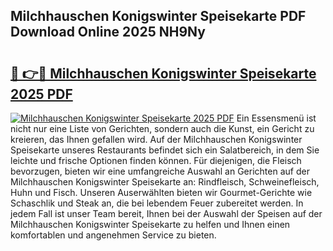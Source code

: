 ## Milchhauschen Konigswinter Speisekarte PDF Download Online 2025 NH9Ny

# <h2><a href="http://gc71m3o.nevu.top/?p=Milchhauschen+Konigswinter+Speisekarte">🔗 👉🔴 Milchhauschen Konigswinter Speisekarte 2025 PDF</a></h2>

[![Milchhauschen Konigswinter Speisekarte 2025 PDF](https://i.imgur.com/dBaPXMq.png)](http://gc71m3o.nevu.top/?p=Milchhauschen+Konigswinter+Speisekarte)
Ein Essensmenü ist nicht nur eine Liste von Gerichten, sondern auch die Kunst, ein Gericht zu kreieren, das Ihnen gefallen wird. Auf der Milchhauschen Konigswinter Speisekarte unseres Restaurants befindet sich ein Salatbereich, in dem Sie leichte und frische Optionen finden können. Für diejenigen, die Fleisch bevorzugen, bieten wir eine umfangreiche Auswahl an Gerichten auf der Milchhauschen Konigswinter Speisekarte an: Rindfleisch, Schweinefleisch, Huhn und Fisch. Unseren Auserwählten bieten wir Gourmet-Gerichte wie Schaschlik und Steak an, die bei lebendem Feuer zubereitet werden. In jedem Fall ist unser Team bereit, Ihnen bei der Auswahl der Speisen auf der Milchhauschen Konigswinter Speisekarte zu helfen und Ihnen einen komfortablen und angenehmen Service zu bieten.
